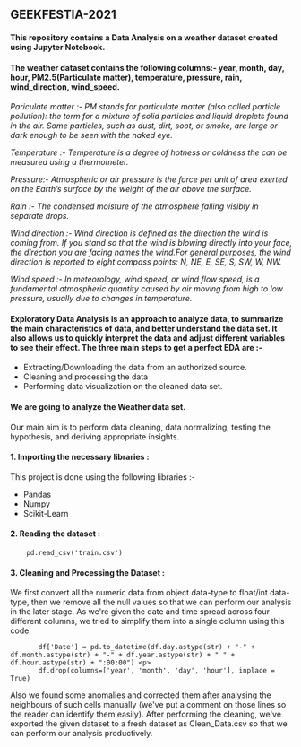 ## GEEKFESTIA-2021

#### This repository contains a Data Analysis on a weather dataset created using Jupyter Notebook.
#### The weather dataset contains the following columns:- **year, month, day, hour, PM2.5(Particulate matter), temperature, pressure, rain, wind_direction, wind_speed.**  <p>
  <em> Pariculate matter :- PM stands for particulate matter (also called particle pollution): the term for a mixture of solid particles and liquid droplets found in the                             air. Some particles, such as dust, dirt, soot, or smoke, are large or dark enough to be seen with the naked eye. <p>
   Temperature :- Temperature is a degree of hotness or coldness the can be measured using a thermometer. <p>
   Pressure:- Atmospheric or air pressure is the force per unit of area exerted on the Earth’s surface by the weight of the air above the surface. <p>
   Rain :- The condensed moisture of the atmosphere falling visibly in separate drops. <p>
   Wind direction :- Wind direction is defined as the direction the wind is coming from. If you stand so that the wind is blowing directly into your face, the direction                      you are facing names the wind.For general purposes, the wind direction is reported to eight compass points: N, NE, E, SE, S, SW, W, NW. <p>
   Wind speed :- In meteorology, wind speed, or wind flow speed, is a fundamental atmospheric quantity caused by air moving from high to low pressure, usually due to                      changes in temperature. <p> </em>
#### Exploratory Data Analysis is an approach to analyze data, to summarize the main characteristics of data, and better understand the data set. It also allows us to quickly interpret the data and adjust different variables to see their effect. The three main steps to get a perfect EDA are :-
* Extracting/Downloading the data from an authorized source.
* Cleaning and processing the data 
* Performing data visualization on the cleaned data set.

#### We are going to analyze the Weather data set. <p>
Our main aim is to perform data cleaning, data normalizing, testing the hypothesis, and deriving appropriate insights.

#### 1. Importing the necessary libraries :<p>
   This project is done using the following libraries :-
   * Pandas
   * Numpy
   * Scikit-Learn 
   <!--- * Matplotlib --->
   
#### 2. Reading the dataset : <p>
        pd.read_csv('train.csv')

#### 3. Cleaning and Processing the Dataset : <p>
   We first convert all the numeric data from object data-type to float/int data-type, then we remove all the null values so that we can perform our analysis in the later stage. As we're given the date and time spread across four different columns, we tried to simplify them into a single column using this code. <p>
      
           df['Date'] = pd.to_datetime(df.day.astype(str) + "-" + df.month.astype(str) + "-" + df.year.astype(str) + " " + df.hour.astype(str) + ":00:00") <p>
           df.drop(columns=['year', 'month', 'day', 'hour'], inplace = True)
             
 Also we found some anomalies and corrected them after analysing the neighbours of such cells manually (we've put a comment on those lines so the reader can identify them easily).
After performing the cleaning, we've exported the given dataset to a fresh dataset as Clean_Data.csv so that we can perform our analysis productively.             
          
  
  

